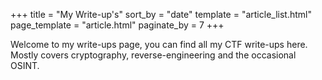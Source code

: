 +++
title = "My Write-up's"
sort_by = "date"
template = "article_list.html"
page_template = "article.html"
paginate_by = 7
+++

Welcome to my write-ups page, you can find all my CTF write-ups here. Mostly covers cryptography, reverse-engineering and the occasional OSINT.
